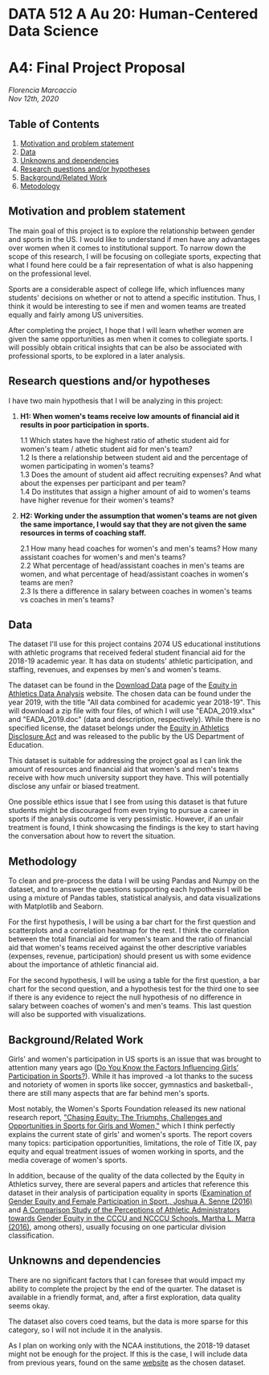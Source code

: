 # DATA 512 A Au 20: Human-Centered Data Science
# A4: Final Project Proposal
*Florencia Marcaccio*  
*Nov 12th, 2020*

## Table of Contents
1. [Motivation and problem statement](#motivation)
2. [Data](#data)
3. [Unknowns and dependencies](#unknowns)
4. [Research questions and/or hypotheses](#research_questions)
5. [Background/Related Work](#background)
6. [Metodology](#metodology)



## <a name="motivation"></a> Motivation and problem statement

The main goal of this project is to explore the relationship between gender and sports in the US.  I would like to understand if men have any advantages over women when it comes to institutional support. To narrow down the scope of this research, I will be focusing on collegiate sports, expecting that what I found here could be a fair representation of what is also happening on the professional level.  

Sports are a considerable aspect of college life, which influences many students' decisions on whether or not to attend a specific institution. Thus, I think it would be interesting to see if men and women teams are treated equally and fairly among US universities.  
  
After completing the project, I hope that I will learn whether women are given the same opportunities as men when it comes to collegiate sports. I will possibly obtain critical insights that can be also be associated with professional sports, to be explored in a later analysis.


## <a name="research_questions"></a> Research questions and/or hypotheses

I have two main hypothesis that I will be analyzing in this project:  

1. **H1: When women's teams receive low amounts of financial aid it results in poor participation in sports.**   

    1.1 Which states have the highest ratio of athetic student aid for women's team / athetic student aid for men's team?  
    1.2 Is there a relationship between student aid and the percentage of women participating in women's teams?  
    1.3 Does the amount of student aid affect recruiting expenses? And what about the expenses per participant and per team?  
    1.4 Do institutes that assign a higher amount of aid to women's teams have higher revenue for their women's teams?    

2. **H2: Working under the assumption that women's teams are not given the same importance, I would say that they are not given the same resources in terms of coaching staff.**  

    2.1 How many head coaches for women's and men's teams? How many assistant coaches for women's and men's teams?  
    2.2 What percentage of head/assistant coaches in men's teams are women, and what percentage of head/assistant coaches in women's teams are men?  
    2.3 Is there a difference in salary between coaches in women's teams vs coaches in men's teams?
  

## <a name="data"></a> Data

 
The dataset I'll use for this project contains 2074 US educational institutions with athletic programs that received federal student financial aid for the 2018-19 academic year. It has data on students' athletic participation, and staffing, revenues, and expenses by men's and women's teams.  
  
The dataset can be found in the [Download Data](https://ope.ed.gov/athletics/#/datafile/list) page of the [Equity in Athletics Data Analysis](https://ope.ed.gov/athletics/) website. The chosen data can be found under the year 2019, with the title "All data combined for academic year 2018-19". This will download a zip file with four files, of which I will use "EADA_2019.xlsx" and "EADA_2019.doc" (data and description, respectively). While there is no specified license, the dataset belongs under the [Equity in Athletics Disclosure Act](https://www2.ed.gov/finaid/prof/resources/athletics/eada.html) and was released to the public by the US Department of Education.  

This dataset is suitable for addressing the project goal as I can link the amount of resources and financial aid that women's and men's teams receive with how much university support they have. This will potentially disclose any unfair or biased treatment.  

One possible ethics issue that I see from using this dataset is that future students might be discouraged from even trying to pursue a career in sports if the analysis outcome is very pessimistic. However, if an unfair treatment is found, I think showcasing the findings is the key to start having the conversation about how to revert the situation.


## <a name="metodology"></a> Methodology

To clean and pre-process the data I will be using Pandas and Numpy on the dataset, and to answer the questions supporting each hypothesis I will be using a mixture of Pandas tables, statistical analysis, and data visualizations with Matplotlib and Seaborn.

For the first hypothesis, I will be using a bar chart for the first question and scatterplots and a correlation heatmap for the rest. I think the correlation between the total financial aid for women's team and the ratio of financial aid that women's teams received against the other descriptive variables (expenses, revenue, participation) should present us with some evidence about the importance of athletic financial aid.  

For the second hypothesis, I will be using a table for the first question, a bar chart for the second question, and a hypothesis test for the third one to see if there is any evidence to reject the null hypothesis of no difference in salary between coaches of women's and men's teams. This last question will also be supported with visualizations.


## <a name="background"></a> Background/Related Work

Girls' and women's participation in US sports is an issue that was brought to attention many years ago ([Do You Know the Factors Influencing Girls’ Participation in Sports?](https://www.womenssportsfoundation.org/do-you-know-the-factors-influencing-girls-participation-in-sports/)). While it has improved -a lot thanks to the sucess and notoriety of women in sports like soccer, gymnastics and basketball-, there are still many aspects that are far behind men's sports.

Most notably, the Women's Sports Foundation released its new national research report, ["Chasing Equity: The Triumphs, Challenges and Opportunities in Sports for Girls and Women,"](https://www.womenssportsfoundation.org/articles_and_report/chasing-equity-the-triumphs-challenges-and-opportunities-in-sports-for-girls-and-women/) which I think perfectly explains the current state of girls' and women's sports. The report covers many topics: participation opportunities, limitations, the role of Title IX, pay equity and equal treatment issues of women working in sports, and the media coverage of women's sports.

In addition, because of the quality of the data collected by the Equity in Athletics survey, there are several papers and articles that reference this dataset in their analysis of participation equality in sports ([Examination of Gender Equity and Female Participation in Sport., Joshua A. Senne (2016)](https://thesportjournal.org/article/examination-of-gender-equity-and-female-participation-in-sport/) and  [A Comparison Study of the Perceptions of Athletic Administrators towards Gender Equity in the CCCU and NCCCU Schools. Martha L. Marra (2016)](https://thesportjournal.org/article/a-comparison-study-of-the-perceptions-of-athletic-administrators-towards-gender-equity-in-the-cccu-and-ncccu-schools/), among others), usually focusing on one particular division classification.


## <a name="unknowns"></a> Unknowns and dependencies

There are no significant factors that I can foresee that would impact my ability to complete the project by the end of the quarter. The dataset is available in a friendly format, and, after a first exploration, data quality seems okay.  

The dataset also covers coed teams, but the data is more sparse for this category, so I will not include it in the analysis.  

As I plan on working only with the NCAA institutions, the 2018-19 dataset might not be enough for the project. If this is the case, I will include data from previous years, found on the same [website](https://ope.ed.gov/athletics/#/datafile/list) as the chosen dataset.
